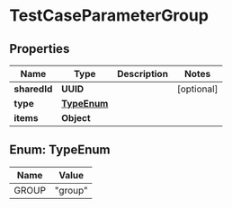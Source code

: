

# TestCaseParameterGroup


## Properties

| Name | Type | Description | Notes |
|------------ | ------------- | ------------- | -------------|
|**sharedId** | **UUID** |  |  [optional] |
|**type** | [**TypeEnum**](#TypeEnum) |  |  |
|**items** | **Object** |  |  |



## Enum: TypeEnum

| Name | Value |
|---- | -----|
| GROUP | &quot;group&quot; |



